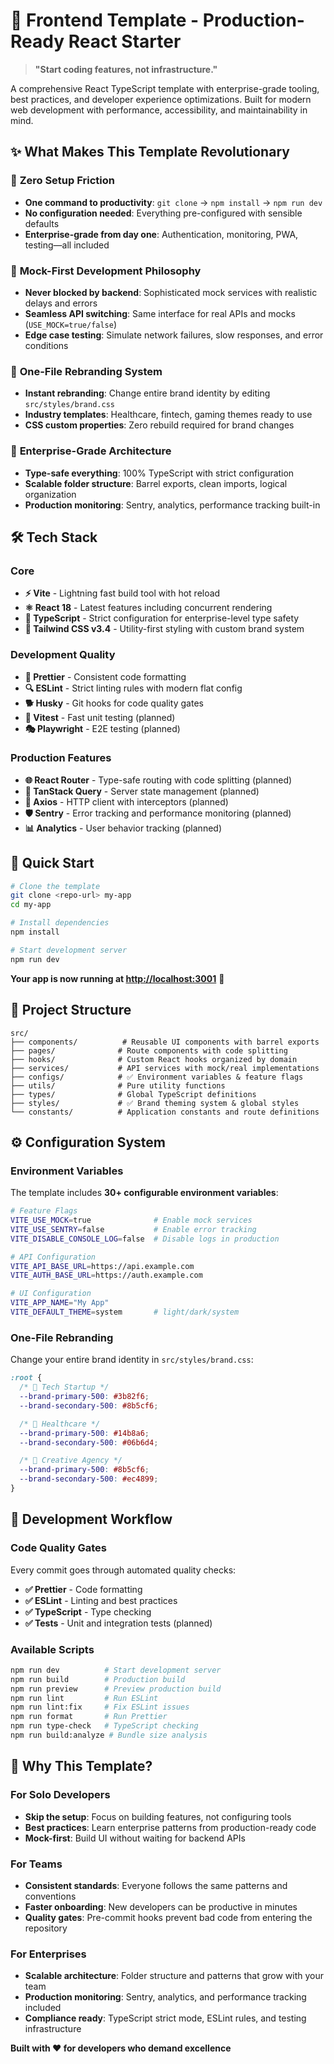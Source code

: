 # 🚀 Frontend Template - Production-Ready React Starter

> **"Start coding features, not infrastructure."**

A comprehensive React TypeScript template with enterprise-grade tooling, best
practices, and developer experience optimizations. Built for modern web
development with performance, accessibility, and maintainability in mind.

## ✨ What Makes This Template Revolutionary

### 🎯 **Zero Setup Friction**

- **One command to productivity**: `git clone` → `npm install` → `npm run dev`
- **No configuration needed**: Everything pre-configured with sensible defaults
- **Enterprise-grade from day one**: Authentication, monitoring, PWA,
  testing—all included

### 🔄 **Mock-First Development Philosophy**

- **Never blocked by backend**: Sophisticated mock services with realistic
  delays and errors
- **Seamless API switching**: Same interface for real APIs and mocks
  (`USE_MOCK=true/false`)
- **Edge case testing**: Simulate network failures, slow responses, and error
  conditions

### 🎨 **One-File Rebranding System**

- **Instant rebranding**: Change entire brand identity by editing
  `src/styles/brand.css`
- **Industry templates**: Healthcare, fintech, gaming themes ready to use
- **CSS custom properties**: Zero rebuild required for brand changes

### 🏢 **Enterprise-Grade Architecture**

- **Type-safe everything**: 100% TypeScript with strict configuration
- **Scalable folder structure**: Barrel exports, clean imports, logical
  organization
- **Production monitoring**: Sentry, analytics, performance tracking built-in

## 🛠️ **Tech Stack**

### **Core**

- **⚡ Vite** - Lightning fast build tool with hot reload
- **⚛️ React 18** - Latest features including concurrent rendering
- **📘 TypeScript** - Strict configuration for enterprise-level type safety
- **🎨 Tailwind CSS v3.4** - Utility-first styling with custom brand system

### **Development Quality**

- **💅 Prettier** - Consistent code formatting
- **🔍 ESLint** - Strict linting rules with modern flat config
- **🐕 Husky** - Git hooks for code quality gates
- **🧪 Vitest** - Fast unit testing (planned)
- **🎭 Playwright** - E2E testing (planned)

### **Production Features**

- **🌐 React Router** - Type-safe routing with code splitting (planned)
- **🔄 TanStack Query** - Server state management (planned)
- **🎯 Axios** - HTTP client with interceptors (planned)
- **🛡️ Sentry** - Error tracking and performance monitoring (planned)
- **📊 Analytics** - User behavior tracking (planned)

## 🚀 **Quick Start**

```bash
# Clone the template
git clone <repo-url> my-app
cd my-app

# Install dependencies
npm install

# Start development server
npm run dev
```

**Your app is now running at [http://localhost:3001](http://localhost:3001)** 🎉

## 📁 **Project Structure**

```
src/
├── components/          # Reusable UI components with barrel exports
├── pages/              # Route components with code splitting
├── hooks/              # Custom React hooks organized by domain
├── services/           # API services with mock/real implementations
├── configs/            # ✅ Environment variables & feature flags
├── utils/              # Pure utility functions
├── types/              # Global TypeScript definitions
├── styles/             # ✅ Brand theming system & global styles
└── constants/          # Application constants and route definitions
```

## ⚙️ **Configuration System**

### **Environment Variables**

The template includes **30+ configurable environment variables**:

```bash
# Feature Flags
VITE_USE_MOCK=true              # Enable mock services
VITE_USE_SENTRY=false           # Enable error tracking
VITE_DISABLE_CONSOLE_LOG=false  # Disable logs in production

# API Configuration
VITE_API_BASE_URL=https://api.example.com
VITE_AUTH_BASE_URL=https://auth.example.com

# UI Configuration
VITE_APP_NAME="My App"
VITE_DEFAULT_THEME=system       # light/dark/system
```

### **One-File Rebranding**

Change your entire brand identity in `src/styles/brand.css`:

```css
:root {
  /* 🎯 Tech Startup */
  --brand-primary-500: #3b82f6;
  --brand-secondary-500: #8b5cf6;

  /* 🏥 Healthcare */
  --brand-primary-500: #14b8a6;
  --brand-secondary-500: #06b6d4;

  /* 🎨 Creative Agency */
  --brand-primary-500: #8b5cf6;
  --brand-secondary-500: #ec4899;
}
```

## 🧪 **Development Workflow**

### **Code Quality Gates**

Every commit goes through automated quality checks:

- **✅ Prettier** - Code formatting
- **✅ ESLint** - Linting and best practices
- **✅ TypeScript** - Type checking
- **✅ Tests** - Unit and integration tests (planned)

### **Available Scripts**

```bash
npm run dev          # Start development server
npm run build        # Production build
npm run preview      # Preview production build
npm run lint         # Run ESLint
npm run lint:fix     # Fix ESLint issues
npm run format       # Run Prettier
npm run type-check   # TypeScript checking
npm run build:analyze # Bundle size analysis
```

## 🎯 **Why This Template?**

### **For Solo Developers**

- **Skip the setup**: Focus on building features, not configuring tools
- **Best practices**: Learn enterprise patterns from production-ready code
- **Mock-first**: Build UI without waiting for backend APIs

### **For Teams**

- **Consistent standards**: Everyone follows the same patterns and conventions
- **Faster onboarding**: New developers can be productive in minutes
- **Quality gates**: Pre-commit hooks prevent bad code from entering the
  repository

### **For Enterprises**

- **Scalable architecture**: Folder structure and patterns that grow with your
  team
- **Production monitoring**: Sentry, analytics, and performance tracking
  included
- **Compliance ready**: TypeScript strict mode, ESLint rules, and testing
  infrastructure


**Built with ❤️ for developers who demand excellence** 

```

```
